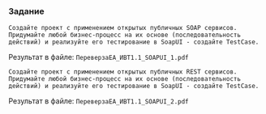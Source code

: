 ### Задание 
```
Создайте проект с применением открытых публичных SOAP сервисов. Придумайте любой бизнес-процесс на их основе (последовательность действий) и реализуйте его тестирование в SoapUI - создайте TestCase.
```
Результат в файле: `ПереверзаЕА_ИВТ1.1_SOAPUI_1.pdf`
```
Создайте проект с применением открытых публичных REST сервисов. Придумайте любой бизнес-процесс на их основе (последовательность действий) и реализуйте его тестирование в SoapUI - создайте TestCase.
```
Результат в файле: `ПереверзаЕА_ИВТ1.1_SOAPUI_2.pdf`